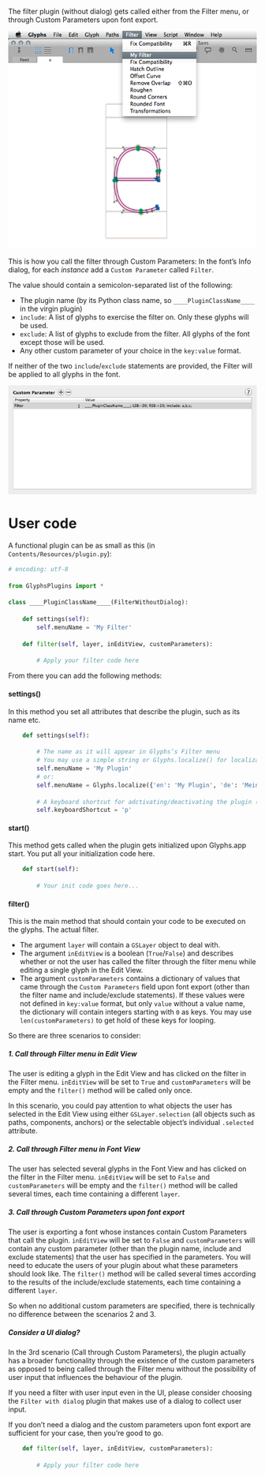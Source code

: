 The filter plugin (without dialog) gets called either from the Filter menu, or through Custom Parameters upon font export.

![](../_Readme_Images/filterwithoutdialog.png)

This is how you call the filter through Custom Parameters:
In the font’s Info dialog, for each *instance* add a `Custom Parameter` called `Filter`. 

The value should contain a semicolon-separated list of the following:
- The plugin name (by its Python class name, so `____PluginClassName____` in the virgin plugin)
- `include`: A list of glyphs to exercise the filter on. Only these glyphs will be used.
- `exclude`: A list of glyphs to exclude from the filter. All glyphs of the font except those will be used.
- Any other custom parameter of your choice in the `key:value` format.

If neither of the two `include`/`exclude` statements are provided, the Filter will be applied to all glyphs in the font.

![](../_Readme_Images/filterwithoutdialogcustomparameter.png)


# User code

A functional plugin can be as small as this (in `Contents/Resources/plugin.py`):

```python
# encoding: utf-8

from GlyphsPlugins import *

class ____PluginClassName____(FilterWithoutDialog):
	
	def settings(self):
		self.menuName = 'My Filter'

	def filter(self, layer, inEditView, customParameters):
		
		# Apply your filter code here
```


From there you can add the following methods:

#### settings()

In this method you set all attributes that describe the plugin, such as its name etc.


```python
	def settings(self):

		# The name as it will appear in Glyphs’s Filter menu
		# You may use a simple string or Glyphs.localize() for localizations (see http://docu.glyphsapp.com#localize)
		self.menuName = 'My Plugin'
		# or:
		self.menuName = Glyphs.localize({'en': 'My Plugin', 'de': 'Mein Plugin'})

		# A keyboard shortcut for adctivating/deactivating the plugin (together with Command+Shift)
		self.keyboardShortcut = 'p'
```

#### start()

This method gets called when the plugin gets initialized upon Glyphs.app start.
You put all your initialization code here.

```python
	def start(self):

		# Your init code goes here...
```

#### filter()

This is the main method that should contain your code to be executed on the glyphs. The actual filter.

- The argument `layer` will contain a `GSLayer` object to deal with.
- The argument `inEditView` is a boolean (`True`/`False`) and describes whether or not the user has called the filter through the filter menu while editing a single glyph in the Edit View.
- The argument `customParameters` contains a dictionary of values that came through the `Custom Parameters` field upon font export (other than the filter name and include/exclude statements). If these values were not defined in `key:value` format, but only `value` without a value name, the dictionary will contain integers starting with `0` as keys. You may use `len(customParameters)` to get hold of these keys for looping.

So there are three scenarios to consider:

##### 1. Call through Filter menu in Edit View

The user is editing a glyph in the Edit View and has clicked on the filter in the Filter menu.
`inEditView` will be set to `True` and `customParameters` will be empty and the `filter()` method will be called only once.

In this scenario, you could pay attention to what objects the user has selected in the Edit View using either `GSLayer.selection` (all objects such as paths, components, anchors) or the selectable object’s individual `.selected` attribute.

##### 2. Call through Filter menu in Font View

The user has selected several glyphs in the Font View and has clicked on the filter in the Filter menu.
`inEditView` will be set to `False` and `customParameters` will be empty and the `filter()` method will be called several times, each time containing a different `layer`.

##### 3. Call through Custom Parameters upon font export

The user is exporting a font whose instances contain Custom Parameters that call the plugin.
`inEditView` will be set to `False` and `customParameters` will contain any custom parameter (other than the plugin name, include and exclude statements) that the user has specified in the parameters. You will need to educate the users of your plugin about what these parameters should look like. The `filter()` method will be called several times according to the results of the include/exclude statements, each time containing a different `layer`.

So when no additional custom parameters are specified, there is technically no difference between the scenarios 2 and 3.

##### Consider a UI dialog?

In the 3rd scenario (Call through Custom Parameters), the plugin actually has a broader functionality through the existence of the custom parameters as opposed to being called through the Filter menu without the possibility of user input that influences the behaviour of the plugin.

If you need a filter with user input even in the UI, please consider choosing the `Filter with dialog` plugin that makes use of a dialog to collect user input.

If you don’t need a dialog and the custom parameters upon font export are sufficient for your case, then you’re good to go.


```python
	def filter(self, layer, inEditView, customParameters):
		
		# Apply your filter code here
```
